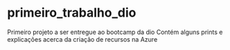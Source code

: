 # primeiro_trabalho_dio
Primeiro projeto a ser entregue ao bootcamp da dio
Contém alguns prints e explicações acerca da criação de recursos na Azure
